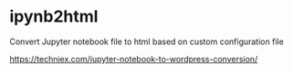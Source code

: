 # ipynb2html
Convert Jupyter notebook file to html based on custom configuration file

https://techniex.com/jupyter-notebook-to-wordpress-conversion/
